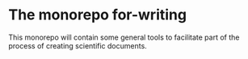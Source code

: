 The monorepo for-writing
========================

This monorepo will contain some general tools to facilitate part of the process of creating scientific documents.

<!-- :monorepo-content-START: -->
<!-- :monorepo-content-END: -->


<!-- :version-START: -->
<!-- :version-END: -->
